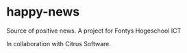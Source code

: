 # happy-news
Source of positive news. A project for Fontys Hogeschool ICT

In collaboration with Citrus Software.